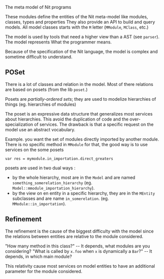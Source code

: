 The meta model of Nit programs

These modules define the entities of the Nit meta-model like modules, classes, types and properties
They also provide an API to build and query models.
All model classes starts with the `M` letter (`MModule`, `MClass`, etc.)

The model is used by tools that need a higher view than a AST (see `parser`).
The model represents What the programmer means.

Because of the specification of the Nit language, the model is complex and sometime difficult to understand.

## POSet

There is a lot of classes and relation in the model.
Most of there relations are based on posets (from the lib `poset`.)

Posets are *partially-ordered sets*; they are used to modelize hierarchies of things (eg. hierarchies of modules)

The poset is an expressive data structure that generalizes most services about hierarchies.
This avoid the duplication of code and the over-specialization of services.
The drawback is that a specific request on the model use an abstract vocabulary.

Example. you want the set of modules directly imported by another module.
There is no specific method in `MModule` for that, the good way is to use services on the some posets

~~~
var res = mymodule.in_importation.direct_greaters
~~~

posets are used in two dual ways :

 - by the whole hierarchy, most are in the `Model` and are named `something_somerelation_hierarchy` (eg. `Model::mmodule_importation_hierarchy`).
 - by the view on en entity in a specific hierarchy, they are in the `MEntity` subclasses and are name `in_somerelation`. (eg. `MModule::in_importation`).


## Refinement

The refinement is the cause of the biggest difficulty with the model since the relations between entities are relative to the module considered.

"How many method in this class?" -- It depends, what modules are you considering?
"What is called by `x.foo` when `x` is dynamically a `Bar`?" -- It depends, in which main module?

This relativity cause most services on model entities to have an additional parameter for the module considered.
